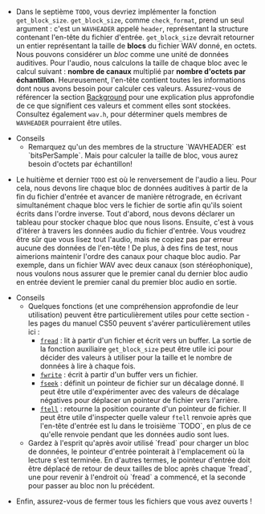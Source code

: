 * Dans le septième `TODO`, vous devriez implémenter la fonction `get_block_size`. `get_block_size`, comme `check_format`, prend un seul argument : c'est un `WAVHEADER` appelé `header`, représentant la structure contenant l'en-tête du fichier d'entrée. `get_block_size` devrait retourner un entier représentant la taille de **blocs** du fichier WAV donné, en octets. Nous pouvons considérer un _bloc_ comme une unité de données auditives. Pour l'audio, nous calculons la taille de chaque bloc avec le calcul suivant : **nombre de canaux** multiplié par **nombre d'octets par échantillon**. Heureusement, l'en-tête contient toutes les informations dont nous avons besoin pour calculer ces valeurs. Assurez-vous de référencer la section [Background](#background) pour une explication plus approfondie de ce que signifient ces valeurs et comment elles sont stockées. Consultez également `wav.h`, pour déterminer quels membres de `WAVHEADER` pourraient être utiles.
<ul>
<li data-marker="+">Conseils
  <ul>
    <li data-marker="*">Remarquez qu'un des membres de la structure `WAVHEADER` est `bitsPerSample`. Mais pour calculer la taille de bloc, vous aurez besoin d'octets par échantillon!</li>
  </ul>
</li>
</ul>

* Le huitième et dernier `TODO` est où le renversement de l'audio a lieu. Pour cela, nous devons lire chaque bloc de données auditives à partir de la fin du fichier d'entrée et avancer de manière rétrograde, en écrivant simultanément chaque bloc vers le fichier de sortie afin qu'ils soient écrits dans l'ordre inverse. Tout d'abord, nous devons déclarer un tableau pour stocker chaque bloc que nous lisons. Ensuite, c'est à vous d'itérer à travers les données audio du fichier d'entrée. Vous voudrez être sûr que vous lisez tout l'audio, mais ne copiez pas par erreur aucune des données de l'en-tête ! De plus, à des fins de test, nous aimerions maintenir l'ordre des canaux pour chaque bloc audio. Par exemple, dans un fichier WAV avec deux canaux (son stéréophonique), nous voulons nous assurer que le premier canal du dernier bloc audio en entrée devient le premier canal du premier bloc audio en sortie.

<ul>
<li data-marker="+">Conseils
    <ul>
      <li data-marker="*">Quelques fonctions (et une compréhension approfondie de leur utilisation) peuvent être particulièrement utiles pour cette section - les pages du manuel CS50 peuvent s'avérer particulièrement utiles ici :
        <ul>
          <li data-marker="*"><a href="https://manual.cs50.io/3/fread"><code class="language-plaintext highlighter-rouge">fread</code></a> : lit à partir d'un fichier et écrit vers un buffer. La sortie de la fonction auxiliaire <code class="language-plaintext highlighter-rouge">get_block_size</code> peut être utile ici pour décider des valeurs à utiliser pour la taille et le nombre de données à lire à chaque fois.</li>
          <li data-marker="*"><a href="https://manual.cs50.io/3/fwrite"><code class="language-plaintext highlighter-rouge">fwrite</code></a> : écrit à partir d'un buffer vers un fichier.</li>
          <li data-marker="*"><a href="https://manual.cs50.io/3/fseek"><code class="language-plaintext highlighter-rouge">fseek</code></a> : définit un pointeur de fichier sur un décalage donné. Il peut être utile d'expérimenter avec des valeurs de décalage négatives pour déplacer un pointeur de fichier vers l'arrière.</li>
          <li data-marker="*"><a href="https://manual.cs50.io/3/ftell"><code class="language-plaintext highlighter-rouge">ftell</code></a> : retourne la position courante d'un pointeur de fichier. Il peut être utile d'inspecter quelle valeur <code class="language-plaintext highlighter-rouge">ftell</code> renvoie après que l'en-tête d'entrée est lu dans le troisième `TODO`, en plus de ce qu'elle renvoie pendant que les données audio sont lues.</li>
        </ul>
      </li>
      <li data-marker="*">Gardez à l'esprit qu'après avoir utilisé `fread` pour charger un bloc de données, le pointeur d'entrée pointerait à l'emplacement où la lecture s'est terminée. En d'autres termes, le pointeur d'entrée doit être déplacé de retour de deux tailles de bloc après chaque `fread`, une pour revenir à l'endroit où `fread` a commencé, et la seconde pour passer au bloc non lu précédent. </li>
    </ul>
</li>
</ul>

* Enfin, assurez-vous de fermer tous les fichiers que vous avez ouverts !